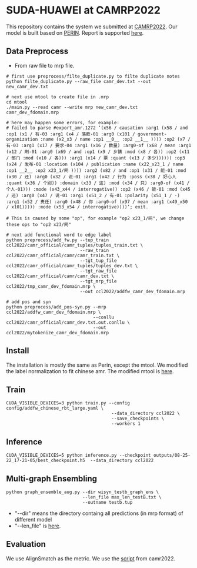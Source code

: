 # SUDA-HUAWEI at CAMRP2022
This repository contains the system we submitted at [CAMRP2022](https://github.com/GoThereGit/Chinese-AMR). Our model is built based on [PERIN](https://github.com/ufal/perin).
Report is supported [here](CAMR_SUDA_HUAWEI.pdf).

## Data Preprocess
* From raw file to mrp file.
```shell
# first use preprocess/filte_duplicate.py to filte duplicate notes
python filte_duplicate.py --raw_file camr_dev.txt --out new_camr_dev.txt

# next use mtool to create file in .mrp
cd mtool
./main.py --read camr --write mrp new_camr_dev.txt camr_dev_fdomain.mrp

# here may happen some errors, for example:
# failed to parse #export_amr.1272 ‘(x56 / causation :arg1 (x58 / and :op1 (x1 / 有-03 :arg1 (x4 / 落款-01 :arg0 (x101 / government-organization :name (x2_x3 / name :op1 __0__ :op2 __1__ )))) :op2 (x7 / 有-03 :arg1 (x17 / 要求-04 :arg1 (x16 / 数量) :arg0-of (x68 / mean :arg1 (x12 / 刷-01 :arg0 (x69 / and :op1 (x9 / 乡镇 :mod (x8 / 各)) :op2 (x11 / 部门 :mod (x10 / 各))) :arg1 (x14 / 票 :quant (x13 / 多少)))))) :op3 (x24 / 发布-01 :location (x104 / publication :name (x22_x23_1 / name :op1 __2__ :op2 x23_1/网 )))) :arg2 (x82 / and :op1 (x31 / 能-01 :mod (x30 / 还) :arg0 (x32 / 说-01 :arg1 (x42 / 行为 :poss (x38 / 好心人 :quant (x36 / 个别)) :domain (x33 / 这) :mod (x34 / 只) :arg0-of (x41 / 个人-01))) :mode (x43_x44 / interrogative)) :op2 (x46 / 能-01 :mod (x45 / 还) :arg0 (x47 / 说-01 :arg1 (x51_2 / 有-01 :polarity (x51_1 / -) :arg1 (x52 / 责任) :arg0 (x48 / 你 :arg0-of (x97 / mean :arg1 (x49_x50 / x101))))) :mode (x53_x54 / interrogative))))’; exit.

# This is caused by some "op", for example "op2 x23_1/网", we change these ops to "op2 x23/网"

# next add functional word to edge label
python preprocess/add_fw.py --tup_train ccl2022/camr_official/camr_tuples/tuples_train.txt \
                            --raw_train ccl2022/camr_official/camr/camr_train.txt \
                            --tgt_tup_file ccl2022/camr_official/camr_tuples/tuples_dev.txt \
                            --tgt_raw_file ccl2022/camr_official/camr/camr_dev.txt \
                            --tgt_mrp_file ccl2022/tmp_camr_dev_fdomain.mrp \
                            --out ccl2022/addfw_camr_dev_fdomain.mrp

# add pos and syn
python preprocess/add_pos-syn.py --mrp ccl2022/addfw_camr_dev_fdomain.mrp \
                                 --conllu ccl2022/camr_official/camr_dev.txt.out.conllu \
                                 --out ccl2022/mytokenize_camr_dev_fdomain.mrp

```

## Install
The installation is mostly the same as Perin, except the mtool.
We modified the label normalization to fit chinese amr.
The modified mtool is [here](https://github.com/zsLin177/my_mtool).

## Train
```shell
CUDA_VISIBLE_DEVICES=3 python train.py --config config/addfw_chinese_rbt_large.yaml \
                                        --data_directory ccl2022 \
                                        --save_checkpoints \
                                        --workers 1

```

## Inference
```shell
CUDA_VISIBLE_DEVICES=5 python inference.py --checkpoint outputs/08-25-22_17-21-05/best_checkpoint.h5  --data_directory ccl2022
```

## Multi-graph Ensembling
```shell
python graph_ensemble_aug.py --dir wisyn_testb_graph_ens \
                             --len_file max_len_testB.txt \
                             --outname testb.tup
```
* "--dir" means the directory containg all predictions (in mrp format) of different model
* "--len_file" is [here](https://github.com/GoThereGit/Chinese-AMR/blob/main/data/test/test_B/max_len_testB.txt).

## Evaluation
We use AlignSmatch as the metric.
We use the [script](https://github.com/GoThereGit/Chinese-AMR/tree/main/tools) from camr2022.
